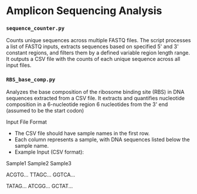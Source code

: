 # Amplicon Sequencing Analysis 

### `sequence_counter.py`
Counts unique sequences across multiple FASTQ files. The script processes a list of FASTQ inputs, extracts sequences based on specified 5' and 3' constant regions, and filters them by a defined variable region length range. It outputs a CSV file with the counts of each unique sequence across all input files.

### `RBS_base_comp.py`
Analyzes the base composition of the ribosome binding site (RBS) in DNA sequences extracted from a CSV file. It extracts and quantifies nucleotide composition in a 6-nucleotide region 6 nucleotides from the 3' end (assumed to be the start codon) 

Input File Format
- The CSV file should have sample names in the first row.
- Each column represents a sample, with DNA sequences listed below the sample name.
- Example Input (CSV format):

Sample1	Sample2	Sample3

ACGTG...	TTAGC...	GGTCA...

TATAG...	ATCGG...	GCTAT...
